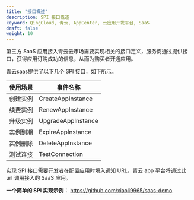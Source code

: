 ```yaml
---
title: "接口概述"
description: SPI 接口概述
keyword: QingCloud, 青云, AppCenter, 云应用开发平台, SaaS 
draft: false
weight: 10
---
```


第三方 SaaS 应用接入青云云市场需要实现相关的接口定义，服务商通过提供接口，获得应用订购成功的信息，从而为购买者开通应用。

青云saas提供了以下几个 SPI 接口，如下所示。

| 使用场景 | 事件名称           |
| -------- | ------------------ |
| 创建实例 | CreateAppInstance  |
| 续费实例 | RenewAppInstance   |
| 升级实例 | UpgradeAppInstance |
| 实例到期 | ExpireAppInstance  |
| 实例删除 | DeleteAppInstance  |
| 测试连接 | TestConnection     |

实现 SPI 接口需要开发者在配置应用时填入通知 URL，青云 app 平台将通过此 url 调用接入的 SaaS 应用。

**一个简单的 SPI 实现示例：** https://github.com/xiaoli9965/saas-demo
